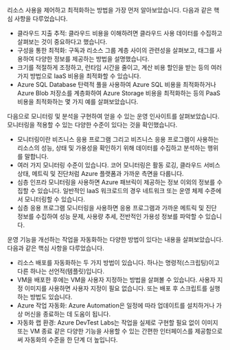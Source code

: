 리소스 사용을 제어하고 최적화하는 방법을 가장 먼저 알아보았습니다. 다음과 같은 핵심 사항을 다루었습니다.

* 클라우드 지출 추적: 클라우드 비용을 이해하려면 클라우드 사용 데이터를 수집하고 살펴보는 것이 중요하다고 했습니다.
* 구성을 통한 최적화: 구독과 리소스 그룹 계층 사이의 관련성을 살펴보고, 태그를 사용하여 다양한 정보를 제공하는 방법을 설명했습니다.
* 크기를 적절하게 조정하고, 런타임 시간을 줄이고, 계산 비용 할인을 받는 등의 여러 가지 방법으로 IaaS 비용을 최적화할 수 있습니다.
* Azure SQL Database 탄력적 풀을 사용하여 Azure SQL 비용을 최적화하거나 Azure Blob 저장소를 계층화하여 Azure Storage 비용을 최적화하는 등의 PaaS 비용을 최적화하는 몇 가지 예를 살펴보았습니다.

다음으로 모니터링 및 분석을 구현하여 얻을 수 있는 운영 인사이트를 살펴보았습니다. 모니터링을 적용할 수 있는 다양한 수준이 있다는 것을 확인했습니다.

* 모니터링이란 비즈니스 응용 프로그램 그리고 비즈니스 응용 프로그램이 사용하는 리소스의 성능, 상태 및 가용성을 확인하기 위해 데이터를 수집하고 분석하는 행위를 말합니다.
* 여러 가지 모니터링 수준이 있습니다. 코어 모니터링은 활동 로깅, 클라우드 서비스 상태, 메트릭 및 진단처럼 Azure 플랫폼과 가까운 측면을 다룹니다.
* 심층 인프라 모니터링을 사용하면 Azure 패브릭이 제공하는 정보 이외의 정보를 수집할 수 있습니다. 일반적인 IaaS 워크로드의 경우 네트워크 또는 운영 체제 수준에서 모니터링할 수 있습니다.
* 심층 응용 프로그램 모니터링을 사용하면 응용 프로그램과 가까운 메트릭 및 진단 정보를 수집하여 성능 문제, 사용량 추세, 전반적인 가용성 정보를 파악할 수 있습니다.

운영 기능을 개선하는 작업을 자동화하는 다양한 방법이 있다는 내용을 살펴보았습니다. 다음과 같은 핵심 사항을 다루었습니다.

* 리소스 배포를 자동화하는 두 가지 방법이 있습니다. 하나는 명령적(스크립팅)이고 다른 하나는 선언적(템플릿)입니다.
* VM을 배포한 후에는 VM을 사용자 지정하는 방법을 살펴볼 수 있습니다. 사용자 지정 이미지를 사용하면 사용자 지정이 필요 없습니다. 또는 배포 후 스크립트를 실행하는 방법도 있습니다.
* Azure 작업 자동화: Azure Automation은 일정에 따라 업데이트를 설치하거나 가상 머신을 종료하는 데 도움이 됩니다.
* 자동화 랩 환경: Azure DevTest Labs는 작업을 실제로 구현할 필요 없이 이미지 또는 VM 종료 같은 다양한 기능을 사용할 수 있는 간편한 인터페이스를 제공함으로써 자동화의 수준을 한 단계 더 높입니다.
